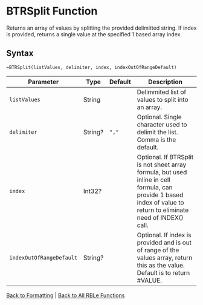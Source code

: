 # BTRSplit Function

Returns an array of values by splitting the provided delimitted string.  If index is provided, returns a single value at the specified 1 based array index.

## Syntax

```excel
=BTRSplit(listValues, delimiter, index, indexOutOfRangeDefault)
```

Parameter | Type | Default | Description
---|---|---|---
`listValues` | String |  | Delimmited list of values to split into an array.
`delimiter` | String? | `","` | Optional.  Single character used to delimit the list.  Comma is the default.
`index` | Int32? |  | Optional.  If BTRSplit is not sheet array formula, but used inline in cell formula, can provide 1 based index of value to return to eliminate need of INDEX() call.
`indexOutOfRangeDefault` | String? |  | Optional.  If index is provided and is out of range of the values array, return this as the value.  Default is to return #VALUE.

[Back to Formatting](Readme.md) | [Back to All RBLe Functions](..\RBLe.md#function-documentation)